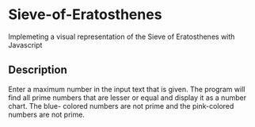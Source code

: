 # Sieve-of-Eratosthenes
Implemeting a visual representation of the Sieve of Eratosthenes with Javascript

## Description
Enter a maximum number in the input text that is given. The program will find all
prime numbers that are lesser or equal and display it as a number chart. The blue-
colored numbers are not prime and the pink-colored numbers are not prime.
